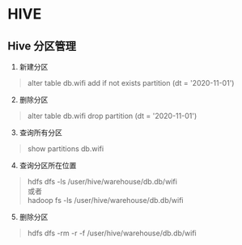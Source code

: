 # HIVE

## Hive 分区管理
1. 新建分区
> alter table db.wifi add if not exists partition (dt = '2020-11-01') 
2. 删除分区
> alter table db.wifi drop partition (dt = '2020-11-01') 
3. 查询所有分区
> show partitions db.wifi 
4. 查询分区所在位置
> hdfs dfs -ls /user/hive/warehouse/db.db/wifi 
<br/>或者
<br/> hadoop fs -ls /user/hive/warehouse/db.db/wifi 
5. 删除分区
> hdfs dfs -rm -r -f /user/hive/warehouse/db.db/wifi 

